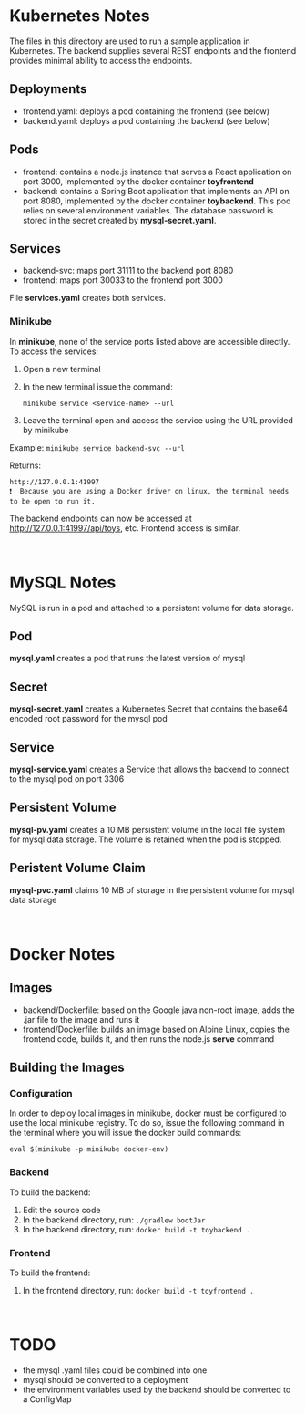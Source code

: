# Kubernetes Notes

The files in this directory are used to run a sample application in Kubernetes. The backend supplies several REST endpoints and the frontend provides minimal ability to access the endpoints.

## Deployments
* frontend.yaml: deploys a pod containing the frontend (see below)
* backend.yaml: deploys a pod containing the backend (see below)

## Pods
* frontend: contains a node.js instance that serves a React application on port 3000, implemented by the docker container **toyfrontend**
* backend: contains a Spring Boot application that implements an API on port 8080, implemented by the docker container **toybackend**. This pod relies on several environment variables. The database password is stored in the secret created by **mysql-secret.yaml**.

## Services
* backend-svc: maps port 31111 to the backend port 8080
* frontend: maps port 30033 to the frontend port 3000

File **services.yaml** creates both services.

### Minikube
In **minikube**, none of the service ports listed above are accessible directly. To access the services:

1. Open a new terminal
2. In the new terminal issue the command:

    ```
    minikube service <service-name> --url
    ```
3. Leave the terminal open and access the service using the URL provided by minikube

Example: ```minikube service backend-svc --url```

Returns: 
```
http://127.0.0.1:41997
❗  Because you are using a Docker driver on linux, the terminal needs to be open to run it.
```

The backend endpoints can now be accessed at http://127.0.0.1:41997/api/toys, etc. Frontend access is similar.

<p>&nbsp;</p>

# MySQL Notes

MySQL is run in a pod and attached to a persistent volume for data storage.

## Pod
**mysql.yaml** creates a pod that runs the latest version of mysql

## Secret
**mysql-secret.yaml** creates a Kubernetes Secret that contains the base64 encoded root password for the mysql pod

## Service
**mysql-service.yaml** creates a Service that allows the backend to connect to the mysql pod on port 3306

## Persistent Volume
**mysql-pv.yaml** creates a 10 MB persistent volume in the local file system for mysql data storage. The volume is retained when the pod is stopped.

## Peristent Volume Claim
**mysql-pvc.yaml** claims 10 MB of storage in the persistent volume for mysql data storage


<p>&nbsp;</p>

# Docker Notes

## Images

* backend/Dockerfile: based on the Google java non-root image, adds the .jar file to the image and runs it
* frontend/Dockerfile: builds an image based on Alpine Linux, copies the frontend code, builds it, and then runs the node.js **serve** command

## Building the Images

### Configuration
In order to deploy local images in minikube, docker must be configured to use the local minikube registry. To do so, issue the following command in the terminal where you will issue the docker build commands:

```eval $(minikube -p minikube docker-env)```

### Backend

To build the backend:
1. Edit the source code
2. In the backend directory, run:
    ```./gradlew bootJar```
1. In the backend directory, run:
    ```docker build -t toybackend .```

### Frontend

To build the frontend:
1. In the frontend directory, run:
   ```docker build -t toyfrontend .```

<p>&nbsp;</p>

# TODO
* the mysql .yaml files could be combined into one
* mysql should be converted to a deployment
* the environment variables used by the backend should be converted to a ConfigMap

